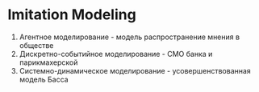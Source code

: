 # Imitation Modeling

1. Агентное моделирование - модель распространение мнения в обществе
2. Дискретно-событийное моделирование - СМО банка и парикмахерской
3. Системно-динамическое моделирование - усовершенствованная модель Басса 

